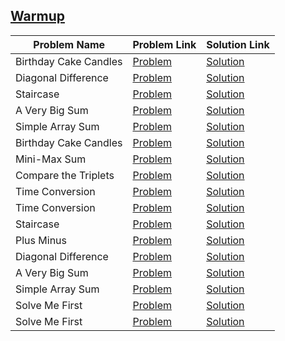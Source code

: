 ## [Warmup](https://www.hackerrank.com/domains/algorithms/warmup)

Problem Name|Problem Link|Solution Link
---|---|---
Birthday Cake Candles|[Problem](https://www.hackerrank.com/challenges/birthday-cake-candles/problem)|[Solution](/birthday-cake-candles.cpp)
Diagonal Difference|[Problem](https://www.hackerrank.com/challenges/diagonal-difference/problem)|[Solution](/diagonal-difference.cpp)
Staircase|[Problem](https://www.hackerrank.com/challenges/staircase/problem)|[Solution](/staircase.cpp)
A Very Big Sum|[Problem](https://www.hackerrank.com/challenges/a-very-big-sum/problem)|[Solution](/a-very-big-sum.cpp)
Simple Array Sum|[Problem](https://www.hackerrank.com/challenges/simple-array-sum/problem)|[Solution](/simple-array-sum.cpp)
Birthday Cake Candles|[Problem](https://www.hackerrank.com/challenges/birthday-cake-candles/problem)|[Solution](/birthday-cake-candles.py)
Mini-Max Sum|[Problem](https://www.hackerrank.com/challenges/mini-max-sum/problem)|[Solution](/mini-max-sum.cpp)
Compare the Triplets|[Problem](https://www.hackerrank.com/challenges/compare-the-triplets/problem)|[Solution](/compare-the-triplets.cpp)
Time Conversion|[Problem](https://www.hackerrank.com/challenges/time-conversion/problem)|[Solution](/time-conversion.cpp)
Time Conversion|[Problem](https://www.hackerrank.com/challenges/time-conversion/problem)|[Solution](/time-conversion.php)
Staircase|[Problem](https://www.hackerrank.com/challenges/staircase/problem)|[Solution](/staircase.java)
Plus Minus|[Problem](https://www.hackerrank.com/challenges/plus-minus/problem)|[Solution](/plus-minus.java)
Diagonal Difference|[Problem](https://www.hackerrank.com/challenges/diagonal-difference/problem)|[Solution](/diagonal-difference.java)
A Very Big Sum|[Problem](https://www.hackerrank.com/challenges/a-very-big-sum/problem)|[Solution](/a-very-big-sum.java)
Simple Array Sum|[Problem](https://www.hackerrank.com/challenges/simple-array-sum/problem)|[Solution](/simple-array-sum.java)
Solve Me First|[Problem](https://www.hackerrank.com/challenges/solve-me-first/problem)|[Solution](/solve-me-first.cpp)
Solve Me First|[Problem](https://www.hackerrank.com/challenges/solve-me-first/problem)|[Solution](/solve-me-first.php)
